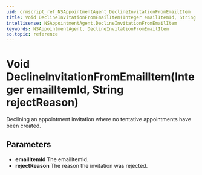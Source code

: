 ```yaml
---
uid: crmscript_ref_NSAppointmentAgent_DeclineInvitationFromEmailItem
title: Void DeclineInvitationFromEmailItem(Integer emailItemId, String rejectReason)
intellisense: NSAppointmentAgent.DeclineInvitationFromEmailItem
keywords: NSAppointmentAgent, DeclineInvitationFromEmailItem
so.topic: reference
---
```


# Void DeclineInvitationFromEmailItem(Integer emailItemId, String rejectReason)

Declining an appointment invitation where no tentative appointments have been created.

## Parameters

* **emailItemId** The emailItemId.
* **rejectReason** The reason the invitation was rejected.
